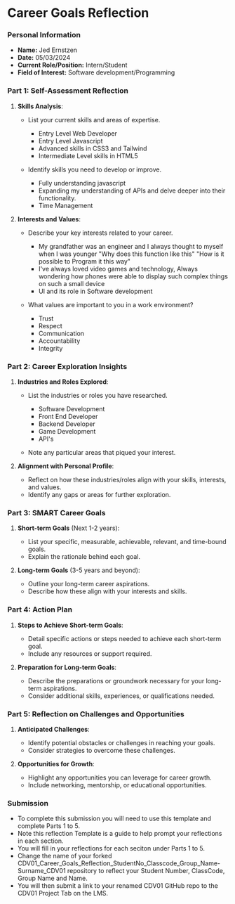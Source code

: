 
# Career Goals Reflection

### Personal Information

- **Name:** Jed Ernstzen
- **Date:** 05/03/2024
- **Current Role/Position:** Intern/Student
- **Field of Interest:** Software development/Programming

### Part 1: Self-Assessment Reflection

1. **Skills Analysis**:
    
    - List your current skills and areas of expertise.
      - Entry Level Web Developer
      - Entry Level Javascript
      - Advanced skills in CSS3 and Tailwind
      - Intermediate Level skills in HTML5

    - Identify skills you need to develop or improve.
      - Fully understanding javascript
      - Expanding my understanding of APIs and delve deeper into their functionality.
      - Time Management

2. **Interests and Values**:
    
    - Describe your key interests related to your career.
      - My grandfather was an engineer and I always thought to myself when I was younger "Why does this function like this" "How is it possible to Program it this way"
      - I've always loved video games and technology, Always wondering how phones were able to display such complex things on such a small device
      - UI and its role in Software development

    - What values are important to you in a work environment?
      - Trust
      - Respect
      - Communication
      - Accountability
      - Integrity

### Part 2: Career Exploration Insights

1. **Industries and Roles Explored**:
    
    - List the industries or roles you have researched.
       - Software Development
       - Front End Developer
       - Backend Developer
       - Game Development
       - API's

    - Note any particular areas that piqued your interest.
2. **Alignment with Personal Profile**:
    
    - Reflect on how these industries/roles align with your skills, interests, and values.
    - Identify any gaps or areas for further exploration.

### Part 3: SMART Career Goals

1. **Short-term Goals** (Next 1-2 years):
    
    - List your specific, measurable, achievable, relevant, and time-bound goals.
    - Explain the rationale behind each goal.
2. **Long-term Goals** (3-5 years and beyond):
    
    - Outline your long-term career aspirations.
    - Describe how these align with your interests and skills.

### Part 4: Action Plan

1. **Steps to Achieve Short-term Goals**:
    
    - Detail specific actions or steps needed to achieve each short-term goal.
    - Include any resources or support required.
2. **Preparation for Long-term Goals**:
    
    - Describe the preparations or groundwork necessary for your long-term aspirations.
    - Consider additional skills, experiences, or qualifications needed.

### Part 5: Reflection on Challenges and Opportunities

1. **Anticipated Challenges**:
    
    - Identify potential obstacles or challenges in reaching your goals.
    - Consider strategies to overcome these challenges.
2. **Opportunities for Growth**:
    
    - Highlight any opportunities you can leverage for career growth.
    - Include networking, mentorship, or educational opportunities.

### Submission

- To complete this submission you will need to use this template and complete Parts 1 to 5.
- Note this reflection Template is a guide to help prompt your reflections in each section.
- You will fill in your reflections for each seciton under Parts 1 to 5.
- Change the name of your forked CDV01_Career_Goals_Reflection_StudentNo_Classcode_Group_Name-Surname_CDV01 repository to reflect your Student Number, ClassCode, Group Name and Name.
- You will then submit a link to your renamed CDV01 GitHub repo to the CDV01 Project Tab on the LMS.


